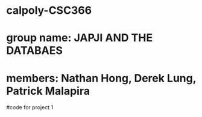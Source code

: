 # calpoly-CSC366

# group name: JAPJI AND THE DATABAES
# members: Nathan Hong, Derek Lung, Patrick Malapira

#code for project 1
